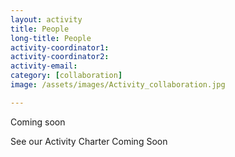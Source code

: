 ```yaml
---
layout: activity
title: People
long-title: People
activity-coordinator1: 
activity-coordinator2: 
activity-email: 
category: [collaboration]
image: /assets/images/Activity_collaboration.jpg

---
```


Coming soon

See our Activity Charter Coming Soon <!--more-->
